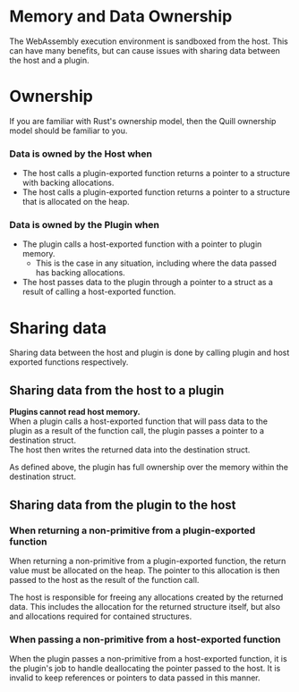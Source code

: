 # Memory and Data Ownership

The WebAssembly execution environment is sandboxed from the host. This can have many benefits, but can cause issues with sharing data between the host and a plugin.

# Ownership

If you are familiar with Rust's ownership model, then the Quill ownership model should be familiar to you.

### Data is owned by the Host when
- The host calls a plugin-exported function returns a pointer to a structure with backing allocations.
- The host calls a plugin-exported function returns a pointer to a structure that is allocated on the heap.

### Data is owned by the Plugin when  
- The plugin calls a host-exported function with a pointer to plugin memory.
    - This is the case in any situation, including where the data passed has backing allocations.
- The host passes data to the plugin through a pointer to a struct as a result of calling a host-exported function.

# Sharing data
Sharing data between the host and plugin is done by calling plugin and host exported functions respectively. 

## Sharing data from the host to a plugin
**Plugins cannot read host memory.**  
When a plugin calls a host-exported function that will pass data to the plugin as a result of the function call, the plugin passes a pointer to a destination struct.  
The host then writes the returned data into the destination struct.  


As defined above, the plugin has full ownership over the memory within the destination struct.

## Sharing data from the plugin to the host

### When returning a non-primitive from a plugin-exported function
When returning a non-primitive from a plugin-exported function, the return value must be allocated on the heap. The pointer to this allocation is then passed to the host as the result of the function call. 

The host is responsible for freeing any allocations created by the returned data. This includes the allocation for the returned structure itself, but also and allocations required for contained structures.

### When passing a non-primitive from a host-exported function
When the plugin passes a non-primitive from a host-exported function, it is the plugin's job to handle deallocating the pointer passed to the host. It is invalid to keep references or pointers to data passed in this manner.